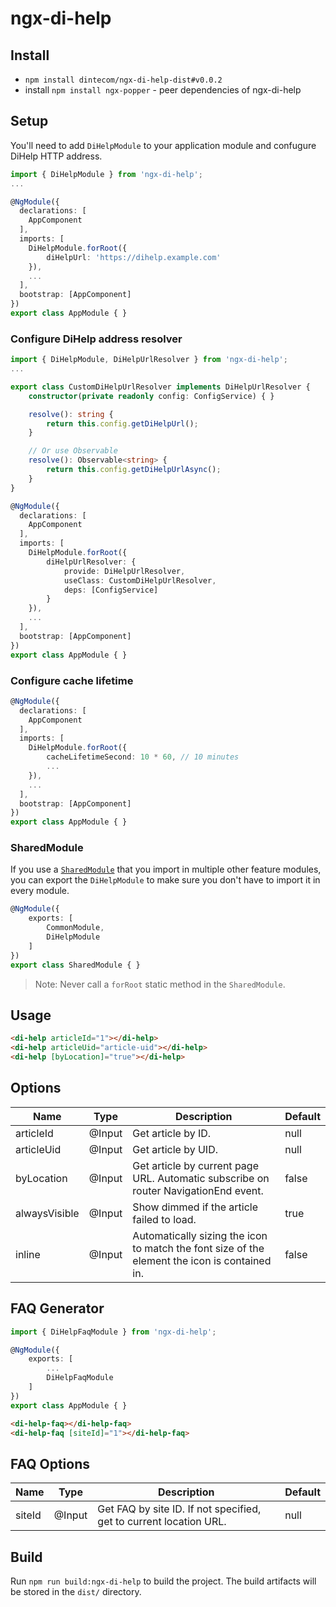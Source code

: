 ﻿# ngx-di-help

## Install

- `npm install dintecom/ngx-di-help-dist#v0.0.2`
- install `npm install ngx-popper` - peer dependencies of ngx-di-help

## Setup

You'll need to add `DiHelpModule` to your application module and confugure DiHelp HTTP address.

```typescript
import { DiHelpModule } from 'ngx-di-help';
...

@NgModule({
  declarations: [
    AppComponent
  ],
  imports: [
    DiHelpModule.forRoot({
        diHelpUrl: 'https://dihelp.example.com'
    }),
    ...
  ],
  bootstrap: [AppComponent]
})
export class AppModule { }
```

### Configure DiHelp address resolver

```typescript
import { DiHelpModule, DiHelpUrlResolver } from 'ngx-di-help';
...

export class CustomDiHelpUrlResolver implements DiHelpUrlResolver {
    constructor(private readonly config: ConfigService) { }

    resolve(): string {
        return this.config.getDiHelpUrl();
    }

    // Or use Observable
    resolve(): Observable<string> {
        return this.config.getDiHelpUrlAsync();
    }
}

@NgModule({
  declarations: [
    AppComponent
  ],
  imports: [
    DiHelpModule.forRoot({
        diHelpUrlResolver: {
            provide: DiHelpUrlResolver,
            useClass: CustomDiHelpUrlResolver,
            deps: [ConfigService]
        }
    }),
    ...
  ],
  bootstrap: [AppComponent]
})
export class AppModule { }
```

### Configure cache lifetime

```typescript
@NgModule({
  declarations: [
    AppComponent
  ],
  imports: [
    DiHelpModule.forRoot({
        cacheLifetimeSecond: 10 * 60, // 10 minutes
        ...
    }),
    ...
  ],
  bootstrap: [AppComponent]
})
export class AppModule { }
```

### SharedModule

If you use a [`SharedModule`](https://angular.io/guide/sharing-ngmodules) that you import in multiple other feature modules,
you can export the `DiHelpModule` to make sure you don't have to import it in every module.

```typescript
@NgModule({
    exports: [
        CommonModule,
        DiHelpModule
    ]
})
export class SharedModule { }
```

> Note: Never call a `forRoot` static method in the `SharedModule`.

## Usage

```html
<di-help articleId="1"></di-help>
<di-help articleUid="article-uid"></di-help>
<di-help [byLocation]="true"></di-help>
```

## Options

| Name          | Type    | Description                                                                                   |Default|
|---------------|---------|-----------------------------------------------------------------------------------------------|-------|
| articleId     | @Input  | Get article by ID.                                                                            | null  |
| articleUid    | @Input  | Get article by UID.                                                                           | null  |
| byLocation    | @Input  | Get article by current page URL. Automatic subscribe on router NavigationEnd event.           | false |
| alwaysVisible | @Input  | Show dimmed if the article failed to load.                                                    | true  |
| inline        | @Input  | Automatically sizing the icon to match the font size of the element the icon is contained in. | false |

## FAQ Generator

```typescript
import { DiHelpFaqModule } from 'ngx-di-help';

@NgModule({
    exports: [
        ...
        DiHelpFaqModule
    ]
})
export class AppModule { }
```

```html
<di-help-faq></di-help-faq>
<di-help-faq [siteId]="1"></di-help-faq>
```

## FAQ Options

| Name   | Type    | Description                                                        |Default|
|--------|---------|--------------------------------------------------------------------|-------|
| siteId | @Input  | Get FAQ by site ID. If not specified, get to current location URL. | null  |

## Build

Run `npm run build:ngx-di-help` to build the project. The build artifacts will be stored in the `dist/` directory.
